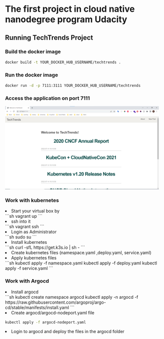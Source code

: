 # The first project in cloud native nanodegree program Udacity 

## Running TechTrends Project

### Build the docker image 
```sh
docker build -t YOUR_DOCKER_HUB_USERNAME/techtrends .
```

### Run the docker image
```sh
docker run -d -p 7111:3111 YOUR_DOCKER_HUB_USERNAME/techtrends
```

### Access the application on port 7111

![alt text](https://github.com/Fady-Refaat1/cn_nd_techTrends/blob/main/screenshots/docker-run-local.png)

### Work with kubernetes 

<li>Start your virtual box by </li>
```sh
vagrant up 
```

<li>ssh into it</li>
```sh
vagrant ssh 
```

<li>Login as Administrator</li>
```sh
sudo su
```

<li> Install kubernetes </li>
```sh
curl -sfL https://get.k3s.io | sh -
```

<li>Create kubernetes files (namespace.yaml ,deploy.yaml, service.yaml) </li>

<li>Apply kubernetes files</li>
```sh
kubectl apply -f namespace.yaml
kubectl apply -f deploy.yaml
kubectl apply -f service.yaml
```

### Work with Argocd
<li>Install argocd</li>
```sh
kubectl create namespace argocd
kubectl apply -n argocd -f https://raw.githubusercontent.com/argoproj/argo-cd/stable/manifests/install.yaml
```
<li>Create argocd/argocd-nodeport.yaml file</li>

```sh
kubectl apply -f argocd-nodeport.yaml
```
<li>Login to argocd and deploy the files in the argocd folder</li>
